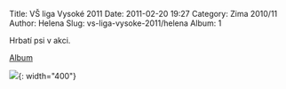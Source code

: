 Title: VŠ liga Vysoké 2011
Date: 2011-02-20 19:27
Category: Zima 2010/11
Author: Helena
Slug: vs-liga-vysoke-2011/helena
Album: 1

Hrbatí psi v akci.

[Album](https://goo.gl/photos/wpBxDGmHLTMnatD39)

![]({static}/static/zima-2010-11/alba/img-8580-honza.jpg){: width="400"}
